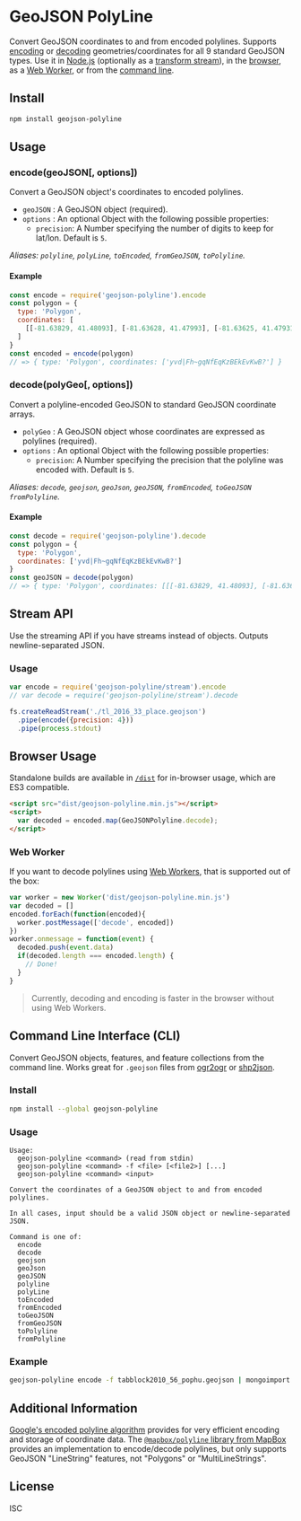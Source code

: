 # GeoJSON PolyLine

Convert GeoJSON coordinates to and from encoded polylines. Supports [encoding](#encodegeojson-options) or [decoding](#decodepolygeo-options) geometries/coordinates for all 9 standard GeoJSON types. Use it in [Node.js](#install) (optionally as a [transform stream](#stream-api)), in the [browser](#browser-usage), as a [Web Worker](#web-worker), or from the [command line](#command-line-interface-cli). 


## Install

```sh
npm install geojson-polyline
```

## Usage


### encode(geoJSON[, options])

Convert a GeoJSON object's coordinates to encoded polylines.

- `geoJSON` : A GeoJSON object (required).
- `options` : An optional Object with the following possible properties:
  - `precision`: A Number specifying the number of digits to keep for lat/lon. Default is `5`.

_Aliases: `polyline`, `polyLine`, `toEncoded`, `fromGeoJSON`, `toPolyline`._ 

#### Example

```js
const encode = require('geojson-polyline').encode
const polygon = {
  type: 'Polygon',
  coordinates: [
    [[-81.63829, 41.48093], [-81.63628, 41.47993], [-81.63625, 41.47931], [-81.63829, 41.48033], [-81.63829, 41.48093]]
  ]
}
const encoded = encode(polygon)
// => { type: 'Polygon', coordinates: ['yvd|Fh~gqNfEqKzBEkEvKwB?'] }
``` 


### decode(polyGeo[, options])

Convert a polyline-encoded GeoJSON to standard GeoJSON coordinate arrays.

- `polyGeo` : A GeoJSON object whose coordinates are expressed as polylines (required).
- `options` : An optional Object with the following possible properties:
  - `precision`: A Number specifying the precision that the polyline was encoded with. Default is `5`.

_Aliases: `decode`, `geojson`, `geoJson`, `geoJSON`, `fromEncoded`, `toGeoJSON` `fromPolyline`._

#### Example

```js
const decode = require('geojson-polyline').decode
const polygon = {
  type: 'Polygon',
  coordinates: ['yvd|Fh~gqNfEqKzBEkEvKwB?']
}
const geoJSON = decode(polygon)
// => { type: 'Polygon', coordinates: [[[-81.63829, 41.48093], [-81.63628, 41.47993], [-81.63625, 41.47931], [-81.63829, 41.48033], [-81.63829, 41.48093]]]}
```


## Stream API

Use the streaming API if you have streams instead of objects. Outputs newline-separated JSON.

### Usage

```js
var encode = require('geojson-polyline/stream').encode
// var decode = require('geojson-polyline/stream').decode

fs.createReadStream('./tl_2016_33_place.geojson')
  .pipe(encode({precision: 4}))
  .pipe(process.stdout)
```


## Browser Usage

Standalone builds are available in [`/dist`](./dist) for in-browser usage, which are ES3 compatible.

```html
<script src="dist/geojson-polyline.min.js"></script>
<script>
  var decoded = encoded.map(GeoJSONPolyline.decode);
</script>
```


### Web Worker

If you want to decode polylines using [Web Workers](https://developer.mozilla.org/en-US/docs/Web/API/Web_Workers_API/Using_web_workers), that is supported out of the box:

```js
var worker = new Worker('dist/geojson-polyline.min.js')
var decoded = []
encoded.forEach(function(encoded){
  worker.postMessage(['decode', encoded])
})
worker.onmessage = function(event) {
  decoded.push(event.data)
  if(decoded.length === encoded.length) {
    // Done!
  }
}
```

> Currently, decoding and encoding is faster in the browser without using Web Workers.


## Command Line Interface (CLI)

Convert GeoJSON objects, features, and feature collections from the command line. Works great for `.geojson` files from [ogr2ogr](http://www.gdal.org/ogr2ogr.html) or [shp2json](https://www.npmjs.com/package/shp2json).


### Install

```sh
npm install --global geojson-polyline
```


### Usage

```
Usage:
  geojson-polyline <command> (read from stdin)
  geojson-polyline <command> -f <file> [<file2>] [...]
  geojson-polyline <command> <input>

Convert the coordinates of a GeoJSON object to and from encoded polylines. 

In all cases, input should be a valid JSON object or newline-separated JSON. 

Command is one of:
  encode
  decode
  geojson
  geoJson
  geoJSON
  polyline
  polyLine
  toEncoded
  fromEncoded
  toGeoJSON
  fromGeoJSON
  toPolyline
  fromPolyline
```


### Example

```sh
geojson-polyline encode -f tabblock2010_56_pophu.geojson | mongoimport -c tabblock2010
 ``` 


## Additional Information

[Google's encoded polyline algorithm][Polyline Format] provides for very efficient encoding and storage of coordinate data. The [`@mapbox/polyline` library from MapBox][MapBox Polyline] provides an implementation to encode/decode polylines, but only supports GeoJSON "LineString" features, not "Polygons" or "MultiLineStrings".

[MapBox Polyline]: https://github.com/mapbox/polyline#readme
[Polyline Format]: https://developers.google.com/maps/documentation/utilities/polylinealgorithm

## License

ISC
